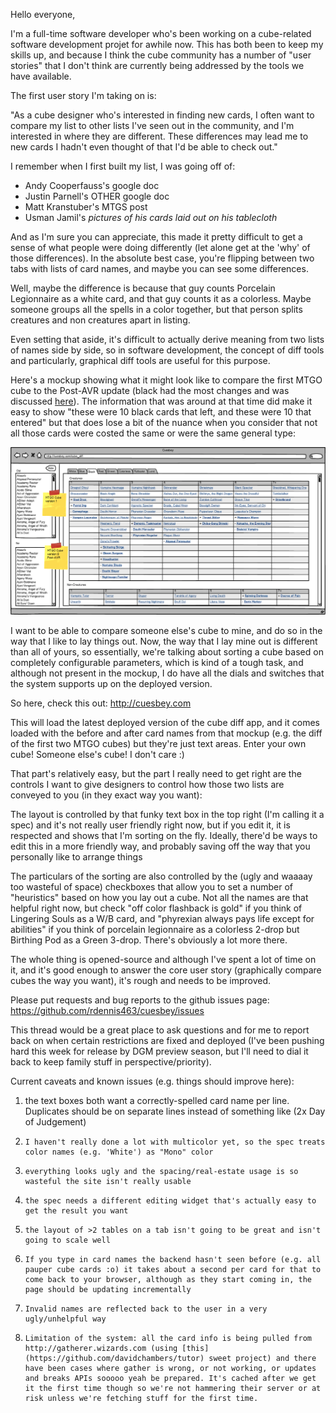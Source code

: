 Hello everyone,

I'm a full-time software developer who's been working on a cube-related software development projet for awhile now. This has both been to keep my skills up, and because I think the cube community has a number of "user stories" that I don't think are currently being addressed by the tools we have available.

The first user story I'm taking on is:

"As a cube designer who's interested in finding new cards, I often want to compare my list to other lists I've seen out in the community, and I'm interested in where they are different. These differences may lead me to new cards I hadn't even thought of that I'd be able to check out."

I remember when I first built my list, I was going off of:

* Andy Cooperfauss's google doc
* Justin Parnell's OTHER google doc
* Matt Kranstuber's MTGS post
* Usman Jamil's _pictures of his cards laid out on his tablecloth_

And as I'm sure you can appreciate, this made it pretty difficult to get a sense of what people were doing differently (let alone get at the 'why' of those differences). In the absolute best case, you're flipping between two tabs with lists of card names, and maybe you can see some differences.

Well, maybe the difference is because that guy counts Porcelain Legionnaire as a white card, and that guy counts it as a colorless. Maybe someone groups all the spells in a color together, but that person splits creatures and non creatures apart in listing.

Even setting that aside, it's difficult to actually derive meaning from two lists of names side by side, so in software development, the concept of diff tools and particularly, graphical diff tools are useful for this purpose.

Here's a mockup showing what it might look like to compare the first MTGO cube to the Post-AVR update (black had the most changes and was discussed [here](http://www.starcitygames.com/magic/cube/24629-Cube-Holistic-Wisdom-Magic-Online-Cube-AVR-Update.html)). The information that was around at that time did make it easy to show "these were 10 black cards that left, and these were 10 that entered" but that does lose a bit of the nuance when you consider that not all those cards were costed the same or were the same general type:

![current diff mockup](https://github.com/rdennis463/cuesbey/raw/master/cuesbey_main/cuesbey_mockups/cube_diff/cube_diff_list.png)

I want to be able to compare someone else's cube to mine, and do so in the way that I like to lay things out. Now, the way that I lay mine out is different than all of yours, so essentially, we're talking about sorting a cube based on completely configurable parameters, which is kind of a tough task, and although not present in the mockup, I do have all the dials and switches that the system supports up on the deployed version.

So here, check this out:
http://cuesbey.com

This will load the latest deployed version of the cube diff app, and it comes loaded with the before and after card names from that mockup (e.g. the diff of the first two MTGO cubes) but they're just text areas. Enter your own cube! Someone else's cube! I don't care :)

That part's relatively easy, but the part I really need to get right are the controls I want to give designers to control how those two lists are conveyed to you (in they exact way you want):

The layout is controlled by that funky text box in the top right (I'm calling it a spec) and it's not really user friendly right now, but if you edit it, it is respected and shows that I'm sorting on the fly. Ideally, there'd be ways to edit this in a more friendly way, and probably saving off the way that you personally like to arrange things

The particulars of the sorting are also controlled by the (ugly and waaaay too wasteful of space) checkboxes that allow you to set a number of "heuristics" based on how you lay out a cube. Not all the names are that helpful right now, but check "off color flashback is gold" if you think of Lingering Souls as a W/B card, and "phyrexian always pays life except for abilities" if you think of porcelain legionnaire as a colorless 2-drop but Birthing Pod as a Green 3-drop. There's obviously a lot more there.

The whole thing is opened-source and although I've spent a lot of time on it, and it's good enough to answer the core user story (graphically compare cubes the way you want), it's rough and needs to be improved.

Please put requests and bug reports to the github issues page:
https://github.com/rdennis463/cuesbey/issues

This thread would be a great place to ask questions and for me to report back on when certain restrictions are fixed and deployed (I've been pushing hard this week for release by DGM preview season, but I'll need to dial it back to keep family stuff in perspective/priority).

Current caveats and known issues (e.g. things should improve here):

1. the text boxes both want a correctly-spelled card name per line. Duplicates should be on separate lines instead of something like (2x Day of Judgement)
1.     I haven't really done a lot with multicolor yet, so the spec treats color names (e.g. 'White') as "Mono" color
1.     everything looks ugly and the spacing/real-estate usage is so wasteful the site isn't really usable
1.     the spec needs a different editing widget that's actually easy to get the result you want
1.     the layout of >2 tables on a tab isn't going to be great and isn't going to scale well
1.     If you type in card names the backend hasn't seen before (e.g. all pauper cube cards :o) it takes about a second per card for that to come back to your browser, although as they start coming in, the page should be updating incrementally
1.     Invalid names are reflected back to the user in a very ugly/unhelpful way
1.     Limitation of the system: all the card info is being pulled from http://gatherer.wizards.com (using [this](https://github.com/davidchambers/tutor) sweet project) and there have been cases where gather is wrong, or not working, or updates and breaks APIs sooooo yeah be prepared. It's cached after we get it the first time though so we're not hammering their server or at risk unless we're fetching stuff for the first time.
